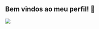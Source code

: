 ## Bem vindos ao meu perfil! 🌼

![](https://media1.tenor.com/m/ITL556MnC1wAAAAC/coquette-hampter.gif)
